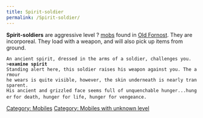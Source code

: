 ```yaml
---
title: Spirit-soldier
permalink: /Spirit-soldier/
---
```


**Spirit-soldiers** are aggressive level ? [mobs](mob "wikilink") found
in [Old Fornost](Old_Fornost "wikilink"). They are incorporeal. They
load with a weapon, and will also pick up items from ground.

`An ancient spirit, dressed in the arms of a soldier, challenges you.`
`>`**`examine spirit`**
`Standing alert here, this soldier raises his weapon against you. The armour`
`he wears is quite visible, however, the skin underneath is nearly transparent.`
`His ancient and grizzled face seems full of unquenchable hunger...hunger`
`for death, hunger for life, hunger for vengeance.`

[Category: Mobiles](Category:_Mobiles "wikilink") [Category: Mobiles
with unknown level](Category:_Mobiles_with_unknown_level "wikilink")
